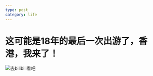 ```yaml
---
type: post
category: life
---
```

# 这可能是18年的最后一次出游了，香港，我来了！

![去bilibili看吧](https://www.bilibili.com/video/av38877321/)